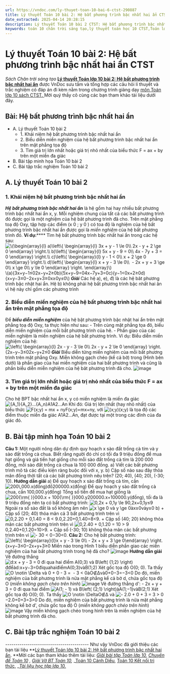 ```yaml
---
url: https://vndoc.com/ly-thuyet-toan-10-bai-6-ctst-290887
title: Lý thuyết Toán 10 bài 2: Hệ bất phương trình bậc nhất hai ẩn CTST - Sách Chân trời sáng tạo - VnDoc.com
date_extracted: 2025-04-14 20:28:15
description: Lý thuyết Toán 10 bài 2 CTST: Hệ bất phương trình bậc nhất hai ẩn được VnDoc sưu tầm và giới thiệu  để tham khảo chuẩn bị cho bài giảng học kì mới sắp tới đây của mình.
keywords: toán 10 chân trời sáng tạo,lý thuyết toán học 10 CTST,Toán lớp 10,ôn tập lý thuyết toán lớp 10,lý thuyết môn toán 10,lý thuyết toán 10 CTST,Lý thuyết môn toán 10 bài 2,Hệ bất phương trình bậc nhất hai ẩn,trắc nghiệm toán 10 CTST,Lý thuyết toán 10 bài 2 CTST,trắc nghiệm bài Hệ bất phương trình bậc nhất hai ẩn
---
```


# Lý thuyết Toán 10 bài 2: Hệ bất phương trình bậc nhất hai ẩn CTST
 _Sách Chân trời sáng tạo_
**[Lý thuyết Toán lớp 10 bài 2: Hệ bất phương trình bậc nhất hai ẩn](<https://vndoc.com/ly-thuyet-toan-10-bai-6-ctst-290887>)** được VnDoc sưu tầm và tổng hợp các câu hỏi lí thuyết và trắc nghiệm có đáp án đi kèm nằm trong chương trình giảng dạy [môn Toán lớp 10 sách CTST. ](<https://vndoc.com/toan-10-chan-troi-sang-tao-tap1>)Mời quý thầy cô cùng các bạn tham khảo tài liệu dưới đây.
## Bài: Hệ bất phương trình bậc nhất hai ẩn
  * A. Lý thuyết Toán 10 bài 2
    * 1\. Khái niệm hệ bất phương trình bậc nhất hai ẩn
    * 2\. Biểu diễn miền nghiệm của hệ bất phương trình bậc nhất hai ẩn trên mặt phẳng tọa độ
    * 3\. Tìm giá trị lớn nhất hoặc giá trị nhỏ nhất của biểu thức F = ax + by trên một miền đa giác
  * B. Bài tập minh họa Toán 10 bài 2
  * C. Bài tập trắc nghiệm Toán 10 bài 2

## A. Lý thuyết Toán 10 bài 2
### 1\. Khái niệm hệ bất phương trình bậc nhất hai ẩn
_**Hệ bất phương trình bậc nhất hai ẩn**_ là hệ gồm hai hay nhiều bất phương trình bậc nhất hai ẩn x, y. Mỗi nghiệm chung của tất cả các bắt phương trình đó được gọi là một nghiệm của hệ bât phương trình đã cho.
Trên mặt phẳng toạ độ Oxy, tập hợp các điểm \(x 0 ; y 0 \) có toa độ là nghiệm của hệ bất phương trình bậc nhất hai ẩn được gọi là _miền nghiệm_ của hệ bất phương trình đó.
**Ví dụ:****** Tìm hệ bất phương trình bậc nhất hai ẩn trong các hệ sau:
![\\\(\\begin{array}{l}
a\)\\left\\{ \\begin{array}{l}
3x + y - 1 \\le 0\\\\
2x - y + 2 \\ge 0
\\end{array} \\right.\\\\
b\)\\left\\{ \\begin{array}{l}
5x + y - 9 = 0\\\\
4x - 7y + 3 = 0
\\end{array} \\right.\\\\
c\)\\left\\{ \\begin{array}{l}
y - 1 < 0\\\\
x + 2 \\ge 0
\\end{array} \\right.\\\\
d\)\\left\\{ \\begin{array}{l}
x + y - 3 \\le 0\\\\
 - 2x + y + 3 \\ge 0\\\\
x \\ge 0\\\\
y \\le 0
\\end{array} \\right.
\\end{array}\\\)](https://i.vdoc.vn/data/image/blank.png)\\\(a\)\{3x+y−1≤02x−y+2≥0b\)\{5x+y−9=04x−7y+3=0c\)\{y−1<0x+2≥0d\)\{x+y−3≤0−2x+y+3≥0x≥0y≤0\\\)
_**Giải**_
Các hệ a\), e\), đ\) là các hệ bât phương trình bậc nhật hai ẩn.
Hệ b\) không phải hệ bất phương trình bậc nhất hai ân vì hệ này chỉ gồm các phương trình
### 2\. Biểu diễn miền nghiệm của hệ bất phương trình bậc nhất hai ẩn trên mặt phẳng tọa độ
Để **_biểu diễn miễn nghiệm_** của hệ bật phương trình bậc nhật hai ẩn trên mặt phẳng toạ độ Oxy, ta thực hiện như sau:
\- Trên cùng mặt phẳng tọa đô, biểu diễn miền nghiệm của mỗi bắt phương trình của hê.
\- Phần giao của các miền nghiệm là miền nghiệm của hệ bất phương trình.
Ví dụ: Biểu diễn miền nghiệm của hệ:![\\left\\{ \\begin{array}{l}
2x - y - 3 \\le 0\\\\
2x - y + 2 \\le 0
\\end{array} \\right.](https://i.vdoc.vn/data/image/blank.png)\{2x−y−3≤02x−y+2≤0
 _**Giải**_
Biểu diễn từng miền nghiêm của mỗi bất phương trình trên mặt phẳng Oxy.
Miễn không gạch chéo \(kề cả bờ\) trong \(Hình bên dưới\) là phần giao của hai miền nghiệm của hai bất phương trình và cũng là phần biểu diễn miễn nghiệm của hệ bât phương trình đã cho.
![image](https://i.vdoc.vn/data/image/2023/03/07/hinh-1-92.jpg)
### 3\. Tìm giá trị lớn nhất hoặc giá trị nhỏ nhất của biểu thức F = ax + by trên một miền đa giác
Cho hệ BPT bậc nhất hai ẩn x, y có miền nghiệm là miền đa giác ![{A_1}{A_2}...{A_n}](https://i.vdoc.vn/data/image/blank.png)A1A2...An
Khi đó: Giá trị lớn nhất \(hay nhỏ nhất\) của biểu thức ![F\(x;y\) = mx + ny](https://i.vdoc.vn/data/image/blank.png)F\(x;y\)=mx+ny, với ![\(x;y\)](https://i.vdoc.vn/data/image/blank.png)\(x;y\) là tọa độ các điểm thuộc miền đa giác A1A2...An, đạt được tại một trong các đỉnh của đa giác đó.
## B. Bài tập minh họa Toán 10 bài 2
**Câu 1:** Một người nông dân dự định quy hoạch x sào đất trồng cà tím và y sào đất trồng cà chua.
Biết rằng người đó chỉ có tối đa 9 triệu đồng để mua hạt giống và giá tiền hạt giống cho mỗi sào đất trồng cà tím là 200 000 đồng, mỗi sào đất trồng cà chua là 100 000 đồng.
a\) Viết các bất phương trình mô tả các điều kiện ràng buộc đối với x, y.
b\) Cặp số nào sau đây thỏa mãn đồng thời tất cả các bất phương trình nêu trên?
\(20; 40\), \(40; 20\), \(-30; 10\).
**Hướng dẫn giải**
a\)
Để quy hoạch x sào đất trồng cà tím, cần ![200\\,000.x\(đồng\)](https://i.vdoc.vn/data/image/blank.png)đồ200000.x\(đồng\)
Để quy hoạch y sào đất trồng cà chua, cần 100,000.y\(đồng\)
Tổng số tiền để mua hạt giống là ![200{\\rm{ }}000.x + 100{\\rm{ }}000.y](https://i.vdoc.vn/data/image/blank.png)200000.x+100000.y\(đồng\), tối đa là 9 triệu đồng nên ta có bất phương trình: ![0,2x + 0,1y \\le 9](https://i.vdoc.vn/data/image/blank.png)0,2x+0,1y≤9
Ngoài ra số sào đất là số không âm nên ![x \\ge 0 và y \\ge 0](https://i.vdoc.vn/data/image/blank.png)àx≥0vày≥0
b\) + Cặp số \(20; 40\) thỏa mãn cả 3 bất phương trình trên vì ![0,2.20 + 0,1.40 = 8 < 9.](https://i.vdoc.vn/data/image/blank.png)0,2.20+0,1.40=8<9.
\+ Cặp số \(40; 20\) không thỏa mãn các bất phương trình trên vì ![0,2.40 + 0,1.20 = 10 > 9](https://i.vdoc.vn/data/image/blank.png)0,2.40+0,1.20=10>9.
\+ Cặp số \(-30; 10\) không thỏa mãn các bất phương trình trên vì ![- 30 < 0](https://i.vdoc.vn/data/image/blank.png)−30<0.
**Câu 2:** Cho hệ bất phương trình: ![\\left\\{ \\begin{array}{l}x + y - 3 \\le 0\\\\ - 2x + y + 3 \\ge 0\\end{array} \\right.](https://i.vdoc.vn/data/image/blank.png)\{x+y−3≤0−2x+y+3≥0
Miền nào trong Hình 1 biểu diễn phần giao các miền nghiệm của hai bất phương trình trong hệ đã cho?
![image](https://i.vdoc.vn/data/image/2023/03/07/hinh-1-93.jpg)
**Hướng dẫn giải**
Vẽ đường thẳng ![d:x + y - 3 = 0 đi qua hai điểm A\(0;3\) và B\\left\( {1;2} \\right\)](https://i.vdoc.vn/data/image/blank.png)đđểàd:x+y−3=0điquahaiđiểmA\(0;3\)vàB\(1;2\)
Xét gốc tọa độ O\(0; 0\). Ta thấy ![O \\notin \\Delta  và 0 + 0 - 3 =  - 3 < 0](https://i.vdoc.vn/data/image/blank.png)àO∉Δvà0+0−3=−3<0
Do đó, miền nghiệm của bất phương trình là nửa mặt phẳng kể cả bờ d, chứa gốc tọa độ O
\(_miền không gạch chéo trên hình_\)
![image](https://i.vdoc.vn/data/image/2023/03/07/hinh-2-83.jpg)
Vẽ đường thẳng d': - 2x + y + 3 = 0 đi qua hai điểm ![A\(1; - 1\) và B\\left\( {2;1} \\right\)](https://i.vdoc.vn/data/image/blank.png)àA\(1;−1\)vàB\(2;1\)
Xét gốc tọa độ O\(0; 0\). Ta thấy ![O \\notin \\Delta](https://i.vdoc.vn/data/image/blank.png)O∉Δ và ![- 2.0 + 0 + 3 = 3 > 0](https://i.vdoc.vn/data/image/blank.png)−2.0+0+3=3>0
Do đó, miền nghiệm của bất phương trình là nửa mặt phẳng không kể bờ d', chứa gốc tọa độ O
\(_miền không gạch chéo trên hình_\)
![image](https://i.vdoc.vn/data/image/2023/03/07/hinh-3-63.jpg)
Vậy miền không gạch chéo trong hình trên là miền nghiệm của hệ bất phương trình đã cho.
## C. Bài tập trắc nghiệm Toán 10 bài 2
\-----------------------------------------
Như vậy VnDoc đã giới thiệu các bạn tài liệu **[Lý thuyết Toán lớp 10 bài 2: Hệ bất phương trình bậc nhất hai ẩn](<https://vndoc.com/ly-thuyet-toan-10-bai-6-ctst-290887>). **Mời các bạn tham khảo thêm tài liệu: _[Giải bài tập Toán lớp 10](<https://vndoc.com/giai-toan-lop10>),_ _[Chuyên đề Toán 10](<https://vndoc.com/chuyen-de-toan10>)_ _,_ _[Giải Vở BT Toán 10](<https://vndoc.com/giai-vo-bt-toan10>),_ _[Toán 10 Cánh Diều](<https://vndoc.com/toan-10-canh-dieu-tap1>), [Toán 10 Kết nối tri thức,](<https://vndoc.com/toan-10-ket-noi-tri-thuc-tap1>) __[Tài liệu học tập lớp 10.](<https://vndoc.com/tai-lieu-hoc-tap-lop10>)_
